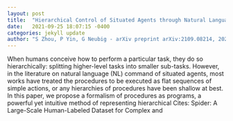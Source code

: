 ```yaml
---
layout: post
title:  "Hierarchical Control of Situated Agents through Natural Language"
date:   2021-09-25 18:07:15 -0400
categories: jekyll update
author: "S Zhou, P Yin, G Neubig - arXiv preprint arXiv:2109.08214, 2021"
---
```

When humans conceive how to perform a particular task, they do so hierarchically: splitting higher-level tasks into smaller sub-tasks. However, in the literature on natural language (NL) command of situated agents, most works have treated the procedures to be executed as flat sequences of simple actions, or any hierarchies of procedures have been shallow at best. In this paper, we propose a formalism of procedures as programs, a powerful yet intuitive method of representing hierarchical Cites: Spider: A Large-Scale Human-Labeled Dataset for Complex and